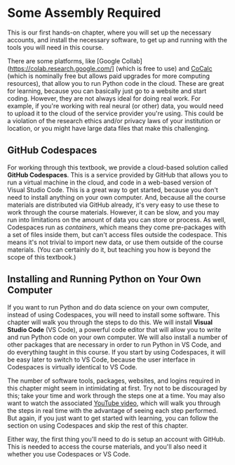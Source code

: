 # Some Assembly Required

This is our first hands-on chapter, where you will set up the necessary accounts, and install the necessary software, to get up and running with the tools you will need in this course.

There are some platforms, like [Google Collab](https://colab.research.google.com/] (which is free to use) and [CoCalc](https://cocalc.com/) (which is nominally free but allows paid upgrades for more computing resources), that allow you to run Python code in the cloud. These are great for learning, because you can basically just go to a website and start coding. However, they are not always ideal for doing real work. For example, if you're working with real neural (or other) data, you would need to upload it to the cloud of the service provider you're using. This could be a violation of the research ethics and/or privacy laws of your institution or location, or you might have large data files that make this challenging.

## GitHub Codespaces

For working through this textbook, we provide a cloud-based solution called **GitHub Codespaces**. This is a service provided by GitHub that allows you to run a virtual machine in the cloud, and code in a web-based version of Visual Studio Code. This is a great way to get started, because you don't need to install anything on your own computer. And, because all the course materials are distributed via GitHub already, it's very easy to use these to work through the course materials. However, it can be slow, and you may run into limitations on the amount of data you can store or process. As well, Codespaces run as *containers*, which means they come pre-packages with a set of files inside them, but can't access files outside the codespace. This means it's not trivial to import new data, or use them outside of the course materials. (You can certainly do it, but teaching you how is beyond the scope of this textbook.)

## Installing and Running Python on Your Own Computer

If you want to run Python and do data science on your own computer, instead of using Codespaces, you will need to install some software. This chapter will walk you through the steps to do this. We will install **Visual Studio Code** (VS Code), a powerful code editor that will allow you to write and run Python code on your own computer. We will also install a number of other packages that are necessary in order to run Python in VS Code, and do everything taught in this course. If you start by using Codespaces, it will be easy later to switch to VS Code, because the user interface in Codespaces is virtually identical to VS Code.

The number of software tools, packages, websites, and logins required in this chapter might seem in intimidating at first. Try not to be discouraged by this; take your time and work through the steps one at a time. You may also want to watch the associated [YouTube video](https://youtu.be/tF6_xp3LU8A), which will walk you through the steps in real time with the advantage of seeing each step performed. But again, if you just want to get started with learning, you can follow the section on using Codespaces and skip the rest of this chapter.

Either way, the first thing you'll need to do is setup an account with GitHub. This is needed to access the course materials, and you'll also need it whether you use Codespaces or VS Code.
